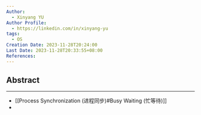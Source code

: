 ```yaml
---
Author:
  - Xinyang YU
Author Profile:
  - https://linkedin.com/in/xinyang-yu
tags:
  - OS
Creation Date: 2023-11-28T20:24:00
Last Date: 2023-11-28T20:33:55+08:00
References:
---
```

## Abstract
---
- [[Process Synchronization (进程同步)#Busy Waiting (忙等待)]]
- 